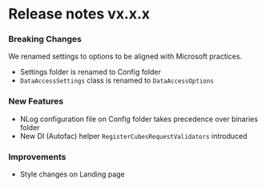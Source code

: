 # Release notes vx.x.x


### Breaking Changes
We renamed settings to options to be aligned with Microsoft practices.
- Settings folder is renamed to Config folder
- `DataAccessSettings` class is renamed to `DataAccessOptions`


### New Features
- NLog configuration file on Config folder takes precedence over binaries folder
- New DI (Autofac) helper `RegisterCubesRequestValidators` introduced

### Improvements
- Style changes on Landing page
